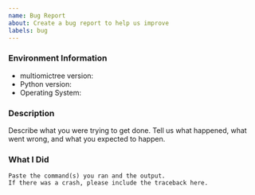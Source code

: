 ```yaml
---
name: Bug Report
about: Create a bug report to help us improve
labels: bug
---
```


<!-- Please search existing issues to avoid creating duplicates. -->

### Environment Information

-   multiomictree version:
-   Python version:
-   Operating System:

### Description

Describe what you were trying to get done.
Tell us what happened, what went wrong, and what you expected to happen.

### What I Did

```
Paste the command(s) you ran and the output.
If there was a crash, please include the traceback here.
```
